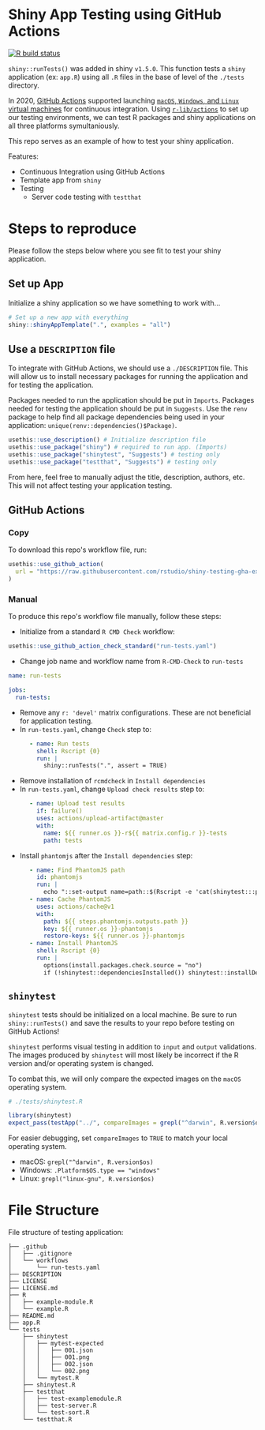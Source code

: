 
# Shiny App Testing using GitHub Actions

<!-- badges: start -->
[![R build status](https://github.com/rstudio/shiny-testing-gha-example/workflows/run-tests/badge.svg)](https://github.com/rstudio/shiny-testing-gha-example/actions)
<!-- badges: end -->

`shiny::runTests()` was added in shiny `v1.5.0`.  This function tests a `shiny` application (ex: `app.R`) using all `.R` files in the base of level of the `./tests` directory.

In 2020, [GitHub Actions](https://github.com/features/actions) supported launching [`macOS`, `Windows`, and `Linux` virtual machines](https://github.com/actions/virtual-environments) for continuous integration. Using [`r-lib/actions`](https://github.com/r-lib/actions) to set up our testing environments, we can test R packages and shiny applications on all three platforms symultaniously.

This repo serves as an example of how to test your shiny application.

Features:
* Continuous Integration using GitHub Actions
* Template app from `shiny`
* Testing
  * Server code testing with `testthat`


# Steps to reproduce

Please follow the steps below where you see fit to test your shiny application.


## Set up App

Initialize a shiny application so we have something to work with...

```r
# Set up a new app with everything
shiny::shinyAppTemplate(".", examples = "all")
```


## Use a `DESCRIPTION` file

To integrate with GitHub Actions, we should use a `./DESCRIPTION` file. This will allow us to install necessary packages for running the application and for testing the application.

Packages needed to run the application should be put in `Imports`.  Packages needed for testing the application should be put in `Suggests`.  Use the `renv` package to help find all package dependencies being used in your application: `unique(renv::dependencies()$Package)`.


```r
usethis::use_description() # Initialize description file
usethis::use_package("shiny") # required to run app. (Imports)
usethis::use_package("shinytest", "Suggests") # testing only
usethis::use_package("testthat", "Suggests") # testing only
```

From here, feel free to manually adjust the title, description, authors, etc. This will not affect testing your application testing.

## GitHub Actions

### Copy

To download this repo's workflow file, run:

```r
usethis::use_github_action(
  url = "https://raw.githubusercontent.com/rstudio/shiny-testing-gha-example/master/.github/workflows/run-tests.yaml"
)
```

### Manual

To produce this repo's workflow file manually, follow these steps:

* Initialize from a standard `R CMD Check` workflow:
```r
usethis::use_github_action_check_standard("run-tests.yaml")
```
* Change job name and workflow name from `R-CMD-Check` to `run-tests`
```yaml
name: run-tests

jobs:
  run-tests:
```
* Remove any `r: 'devel'` matrix configurations. These are not beneficial for application testing.
* In `run-tests.yaml`, change `Check` step to:
```yaml
      - name: Run tests
        shell: Rscript {0}
        run: |
          shiny::runTests(".", assert = TRUE)
```
* Remove installation of `rcmdcheck` in `Install dependencies`
* In `run-tests.yaml`, change `Upload check results` step to:
```yaml
      - name: Upload test results
        if: failure()
        uses: actions/upload-artifact@master
        with:
          name: ${{ runner.os }}-r${{ matrix.config.r }}-tests
          path: tests
```
* Install `phantomjs` after the `Install dependencies` step:
```yaml
      - name: Find PhantomJS path
        id: phantomjs
        run: |
          echo "::set-output name=path::$(Rscript -e 'cat(shinytest:::phantom_paths()[[1]])')"
      - name: Cache PhantomJS
        uses: actions/cache@v1
        with:
          path: ${{ steps.phantomjs.outputs.path }}
          key: ${{ runner.os }}-phantomjs
          restore-keys: ${{ runner.os }}-phantomjs
      - name: Install PhantomJS
        shell: Rscript {0}
        run: |
          options(install.packages.check.source = "no")
          if (!shinytest::dependenciesInstalled()) shinytest::installDependencies()
```

## `shinytest`

`shinytest` tests should be initialized on a local machine.  Be sure to run `shiny::runTests()` and save the results to your repo before testing on GitHub Actions!

`shinytest` performs visual testing in addition to `input` and `output` validations. The images produced by `shinytest` will most likely be incorrect if the R version and/or operating system is changed.

To combat this, we will only compare the expected images on the `macOS` operating system.

```r
# ./tests/shinytest.R

library(shinytest)
expect_pass(testApp("../", compareImages = grepl("^darwin", R.version$os)))
```

For easier debugging, set `compareImages` to `TRUE` to match your local operating system.
* macOS: `grepl("^darwin", R.version$os)`
* Windows: `.Platform$OS.type == "windows"`
* Linux: `grepl("linux-gnu", R.version$os)`


# File Structure

File structure of testing application:


<!-- tree -a -I ".git|.DS_Store" -->
```
├── .github
│   ├── .gitignore
│   └── workflows
│       └── run-tests.yaml
├── DESCRIPTION
├── LICENSE
├── LICENSE.md
├── R
│   ├── example-module.R
│   └── example.R
├── README.md
├── app.R
└── tests
    ├── shinytest
    │   ├── mytest-expected
    │   │   ├── 001.json
    │   │   ├── 001.png
    │   │   ├── 002.json
    │   │   └── 002.png
    │   └── mytest.R
    ├── shinytest.R
    ├── testthat
    │   ├── test-examplemodule.R
    │   ├── test-server.R
    │   └── test-sort.R
    └── testthat.R
```
